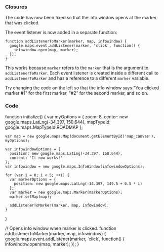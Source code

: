### Closures

The code has now been fixed so that the info window opens at the marker that was clicked.

The event listener is now added in a separate function:

    function addListenerToMarker(marker, map, infowindow) {
      google.maps.event.addListener(marker, 'click', function() {
        infowindow.open(map, marker);
      });
    }

This works because `marker` refers to the `marker` that is the argument to `addListenerToMarker`. Each event listener is created inside a different call to `addListenerToMarker` and has a reference to a different `marker` variable.

Try changing the code on the left so that the info window says "You clicked marker #1" for the first marker, "#2" for the second marker, and so on.

### Code
function initialize() {
    var myOptions = {
      zoom: 8,
      center: new google.maps.LatLng(-34.397, 150.644),
      mapTypeId: google.maps.MapTypeId.ROADMAP
    };

    var map = new google.maps.Map(document.getElementById('map_canvas'), myOptions);

    var infowindowOptions = {
      position: new google.maps.LatLng(-34.397, 150.644),
      content: 'It now works!'
    };
    var infowindow = new google.maps.InfoWindow(infowindowOptions);

    for (var i = 0; i < 5; ++i) {
      var markerOptions = {
        position: new google.maps.LatLng(-34.397, 149.5 + 0.5 * i)
      };
      var marker = new google.maps.Marker(markerOptions);
      marker.setMap(map);

      addListenerToMarker(marker, map, infowindow);
    }
}

// Opens info window when marker is clicked.
function addListenerToMarker(marker, map, infowindow) {
    google.maps.event.addListener(marker, 'click', function() {
      infowindow.open(map, marker);
    });
}
